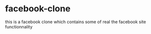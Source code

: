 # facebook-clone
this is a facebook clone which contains some of real the facebook site functionnality

